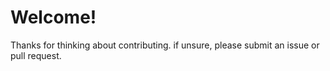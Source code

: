 # Welcome!

Thanks for thinking about contributing.
if unsure, please submit an issue or pull request.
